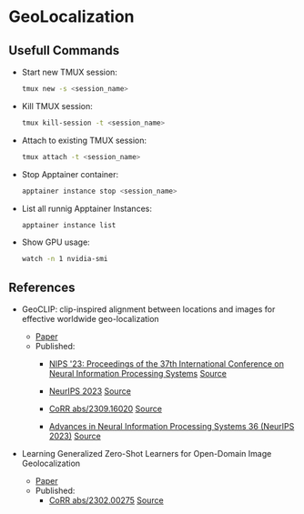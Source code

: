 # GeoLocalization

## Usefull Commands
- Start new TMUX session:
    ```bash
    tmux new -s <session_name>
    ```
- Kill TMUX session:
    ```bash
    tmux kill-session -t <session_name>
    ```
- Attach to existing TMUX session:
    ```bash
    tmux attach -t <session_name>
    ```

- Stop Apptainer container:
    ```bash
    apptainer instance stop <session_name>
    ```

- List all runnig Apptainer Instances:
    ```bash
    apptainer instance list
    ```

- Show GPU usage:
    ```bash
    watch -n 1 nvidia-smi
    ```


## References
- GeoCLIP: clip-inspired alignment between locations and images for effective worldwide geo-localization
    - [Paper](https://arxiv.org/abs/2106.01861)
    - Published:
        - [NIPS '23: Proceedings of the 37th International Conference on Neural Information Processing Systems](https://dl.acm.org/doi/proceedings/10.5555/3666122) [Source](https://dl.acm.org/doi/10.5555/3666122.3666501#:~:text=To%20overcome%20these%20limitations,%20we%20propose%20GeoCLIP,%20a)

        - [NeurIPS 2023](https://dblp.org/db/conf/nips/neurips2023.html#CepedaNS23) [Source](https://dblp.org/search?q=GeoCLIP%3A+Clip-Inspired+Alignment+between+Locations+and+Images+for+Effective+Worldwide+Geo-localization)

        - [CoRR abs/2309.16020](https://dblp.org/db/journals/corr/corr2309.html#abs-2309-16020) [Source](https://dblp.org/search?q=GeoCLIP%3A+Clip-Inspired+Alignment+between+Locations+and+Images+for+Effective+Worldwide+Geo-localization)

        - [ Advances in Neural Information Processing Systems 36 (NeurIPS 2023)](https://proceedings.neurips.cc/paper_files/paper/2023) [Source](https://proceedings.neurips.cc/paper_files/paper/2023/hash/1b57aaddf85ab01a2445a79c9edc1f4b-Abstract-Conference.html)

- Learning Generalized Zero-Shot Learners for Open-Domain Image Geolocalization
    - [Paper](https://arxiv.org/abs/2302.00275)
    - Published:
        - [CoRR abs/2302.00275](https://dblp.org/db/journals/corr/corr2302.html#abs-2302-00275) [Source](https://dblp.org/search?q=Learning%20Generalized%20Zero-Shot%20Learners%20for%20Open-Domain%20Image%20Geolocalization)

        